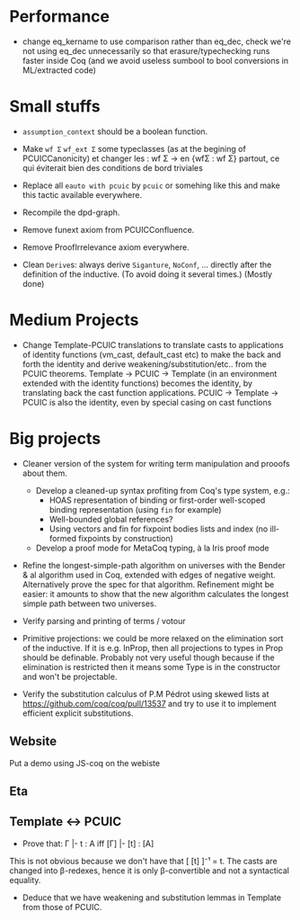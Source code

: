 # Performance

- change eq_kername to use comparison rather than eq_dec, check we're not using 
  eq_dec unnecessarily so that erasure/typechecking runs faster inside Coq 
  (and we avoid useless sumbool to bool conversions in ML/extracted code)
# Small stuffs

- `assumption_context` should be a boolean function.

- Make `wf Σ` `wf_ext Σ` some typeclasses (as at the begining of PCUICCanonicity)
  et changer les : wf Σ -> en {wfΣ : wf Σ} partout, ce qui éviterait bien des
  conditions de bord triviales

- Replace all `eauto with pcuic` by `pcuic` or somehing like this and make
  this tactic available everywhere.

- Recompile the dpd-graph.

- Remove funext axiom from PCUICConfluence.

- Remove ProofIrrelevance axiom everywhere.

- Clean `Derive`s: always derive `Siganture`, `NoConf`, ... directly after the
  definition of the inductive. (To avoid doing it several times.)
  (Mostly done)

# Medium Projects

- Change Template-PCUIC translations to translate casts to applications of 
  identity functions (vm_cast, default_cast etc) to make the back and forth
  the identity and derive weakening/substitution/etc.. from the PCUIC theorems.
  Template -> PCUIC -> Template (in an environment extended with the identity functions)
  becomes the identity, by translating back the cast function applications.
  PCUIC -> Template -> PCUIC is also the identity, even by special casing on cast functions
  
# Big projects

- Cleaner version of the system for writing term manipulation and prooofs about them. 
  - Develop a cleaned-up syntax profiting from Coq's type system, e.g.:
    - HOAS representation of binding or first-order well-scoped binding representation (using `fin` for example)
    - Well-bounded global references?
    - Using vectors and fin for fixpoint bodies lists and index (no ill-formed
    fixpoints by construction)
  - Develop a proof mode for MetaCoq typing, à la Iris proof mode 

- Refine the longest-simple-path algorithm on universes with the 
  Bender & al algorithm used in Coq, extended with edges of negative weight.
  Alternatively prove the spec for that algorithm. Refinement might be easier:
  it amounts to show that the new algorithm calculates the longest simple
  path between two universes. 

- Verify parsing and printing of terms / votour

- Primitive projections: we could be more relaxed on the elimination sort of the 
  inductive. If it is e.g. InProp, then all projections to types in Prop should
  be definable. Probably not very useful though because if the elimination is 
  restricted then it means some Type is in the constructor and won't be projectable.
  
- Verify the substitution calculus of P.M Pédrot using skewed lists at
  https://github.com/coq/coq/pull/13537 and try to use it to implement efficient explicit substitutions.

## Website

Put a demo using JS-coq on the webiste


## Eta



## Template <-> PCUIC

- Prove that:
   Γ |- t : A   iff   [Γ] |- [t] : [A]

This is not obvious because we don't have that [ [t] ]⁻¹ = t. The casts are changed
into β-redexes, hence it is only β-convertible and not a syntactical equality.

- Deduce that we have weakening and substitution lemmas in Template from those of
  PCUIC.
